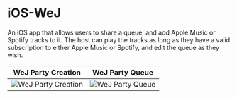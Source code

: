 # iOS-WeJ

An iOS app that allows users to share a queue, and add Apple Music or Spotify tracks to it. The host can play the tracks as long as they have a valid subscription to either Apple Music or Spotify, and edit the queue as they wish.

WeJ Party Creation         |  WeJ Party Queue
:-------------------------:|:-------------------------:
![](https://github.com/alisidd/iOS-WeJ/blob/master/Sketch%20Prototype/image%202.jpg "WeJ Party Creation")  |  ![](https://github.com/alisidd/iOS-WeJ/blob/master/Sketch%20Prototype/image.jpg "WeJ Party Queue")
